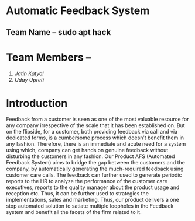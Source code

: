# Automatic Feedback System

## Team Name – sudo apt hack

# Team Members –

1. _Jatin Katyal_
2. _Uday Upreti_

# Introduction

Feedback from a customer is seen as one of the most valuable resource
for any company irrespective of the scale that it has been established
on. But on the flipside, for a customer, both providing feedback via call
and via dedicated forms, is a cumbersome process which doesn’t
benefit them in any fashion. Therefore, there is an immediate and
acute need for a system using which, company can get hands on
genuine feedback without disturbing the customers in any fashion.
Our Product AFS (Automated Feedback System) aims to bridge the gap
between the customers and the company, by automatically generating
the much-required feedback using customer care calls. The feedback
can further used to generate periodic reports to the HR to analyze the
performance of the customer care executives, reports to the quality
manager about the product usage and reception etc. Thus, it can be
further used to strategies the implementations, sales and marketing.
Thus, our product delivers a one stop automated solution to satiate
multiple loopholes in the Feedback system and benefit all the facets of
the firm related to it.


